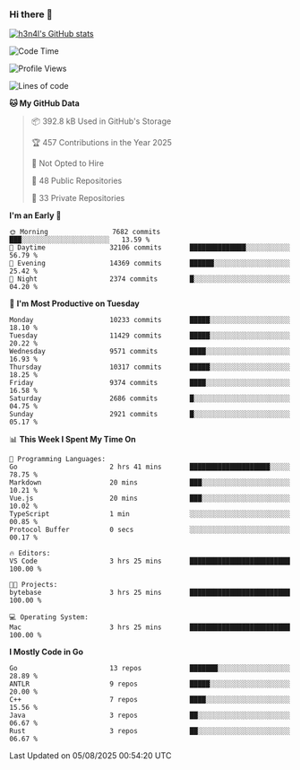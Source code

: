 ### Hi there 👋

[![h3n4l's GitHub stats](https://github-readme-stats.vercel.app/api?username=h3n4l&count_private=true&show_icons=true&theme=radical)](https://github.com/h3n4l/github-readme-stats)

<!--START_SECTION:waka-->
![Code Time](http://img.shields.io/badge/Code%20Time-2%2C251%20hrs%2032%20mins-blue)

![Profile Views](http://img.shields.io/badge/Profile%20Views-0-blue)

![Lines of code](https://img.shields.io/badge/From%20Hello%20World%20I%27ve%20Written-20.6%20million%20lines%20of%20code-blue)

**🐱 My GitHub Data** 

> 📦 392.8 kB Used in GitHub's Storage 
 > 
> 🏆 457 Contributions in the Year 2025
 > 
> 🚫 Not Opted to Hire
 > 
> 📜 48 Public Repositories 
 > 
> 🔑 33 Private Repositories 
 > 
**I'm an Early 🐤** 

```text
🌞 Morning                7682 commits        ███░░░░░░░░░░░░░░░░░░░░░░   13.59 % 
🌆 Daytime                32106 commits       ██████████████░░░░░░░░░░░   56.79 % 
🌃 Evening                14369 commits       ██████░░░░░░░░░░░░░░░░░░░   25.42 % 
🌙 Night                  2374 commits        █░░░░░░░░░░░░░░░░░░░░░░░░   04.20 % 
```
📅 **I'm Most Productive on Tuesday** 

```text
Monday                   10233 commits       █████░░░░░░░░░░░░░░░░░░░░   18.10 % 
Tuesday                  11429 commits       █████░░░░░░░░░░░░░░░░░░░░   20.22 % 
Wednesday                9571 commits        ████░░░░░░░░░░░░░░░░░░░░░   16.93 % 
Thursday                 10317 commits       █████░░░░░░░░░░░░░░░░░░░░   18.25 % 
Friday                   9374 commits        ████░░░░░░░░░░░░░░░░░░░░░   16.58 % 
Saturday                 2686 commits        █░░░░░░░░░░░░░░░░░░░░░░░░   04.75 % 
Sunday                   2921 commits        █░░░░░░░░░░░░░░░░░░░░░░░░   05.17 % 
```


📊 **This Week I Spent My Time On** 

```text
💬 Programming Languages: 
Go                       2 hrs 41 mins       ████████████████████░░░░░   78.75 % 
Markdown                 20 mins             ███░░░░░░░░░░░░░░░░░░░░░░   10.21 % 
Vue.js                   20 mins             ███░░░░░░░░░░░░░░░░░░░░░░   10.02 % 
TypeScript               1 min               ░░░░░░░░░░░░░░░░░░░░░░░░░   00.85 % 
Protocol Buffer          0 secs              ░░░░░░░░░░░░░░░░░░░░░░░░░   00.17 % 

🔥 Editors: 
VS Code                  3 hrs 25 mins       █████████████████████████   100.00 % 

🐱‍💻 Projects: 
bytebase                 3 hrs 25 mins       █████████████████████████   100.00 % 

💻 Operating System: 
Mac                      3 hrs 25 mins       █████████████████████████   100.00 % 
```

**I Mostly Code in Go** 

```text
Go                       13 repos            ███████░░░░░░░░░░░░░░░░░░   28.89 % 
ANTLR                    9 repos             █████░░░░░░░░░░░░░░░░░░░░   20.00 % 
C++                      7 repos             ████░░░░░░░░░░░░░░░░░░░░░   15.56 % 
Java                     3 repos             ██░░░░░░░░░░░░░░░░░░░░░░░   06.67 % 
Rust                     3 repos             ██░░░░░░░░░░░░░░░░░░░░░░░   06.67 % 
```




 Last Updated on 05/08/2025 00:54:20 UTC
<!--END_SECTION:waka-->

